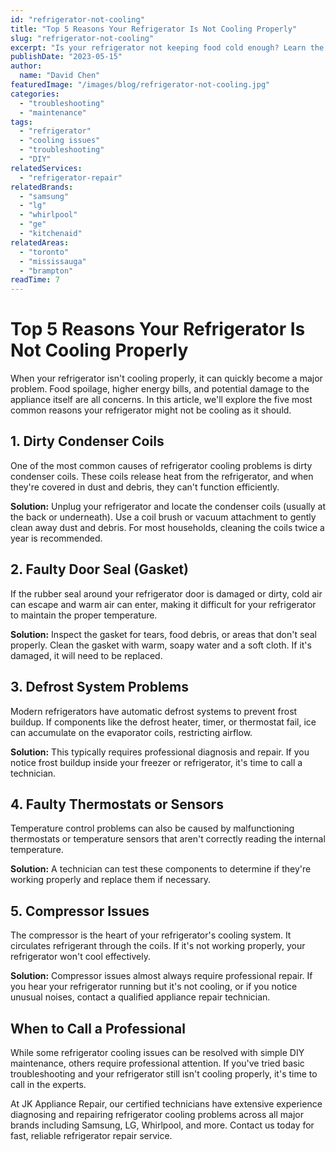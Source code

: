 ```yaml
---
id: "refrigerator-not-cooling"
title: "Top 5 Reasons Your Refrigerator Is Not Cooling Properly"
slug: "refrigerator-not-cooling"
excerpt: "Is your refrigerator not keeping food cold enough? Learn the 5 most common reasons for cooling problems and how to troubleshoot them quickly."
publishDate: "2023-05-15"
author:
  name: "David Chen"
featuredImage: "/images/blog/refrigerator-not-cooling.jpg"
categories:
  - "troubleshooting"
  - "maintenance"
tags:
  - "refrigerator"
  - "cooling issues"
  - "troubleshooting"
  - "DIY"
relatedServices:
  - "refrigerator-repair"
relatedBrands:
  - "samsung"
  - "lg"
  - "whirlpool"
  - "ge"
  - "kitchenaid"
relatedAreas:
  - "toronto"
  - "mississauga"
  - "brampton"
readTime: 7
---
```


# Top 5 Reasons Your Refrigerator Is Not Cooling Properly

When your refrigerator isn't cooling properly, it can quickly become a major problem. Food spoilage, higher energy bills, and potential damage to the appliance itself are all concerns. In this article, we'll explore the five most common reasons your refrigerator might not be cooling as it should.

## 1. Dirty Condenser Coils

One of the most common causes of refrigerator cooling problems is dirty condenser coils. These coils release heat from the refrigerator, and when they're covered in dust and debris, they can't function efficiently.

**Solution:** Unplug your refrigerator and locate the condenser coils (usually at the back or underneath). Use a coil brush or vacuum attachment to gently clean away dust and debris. For most households, cleaning the coils twice a year is recommended.

## 2. Faulty Door Seal (Gasket)

If the rubber seal around your refrigerator door is damaged or dirty, cold air can escape and warm air can enter, making it difficult for your refrigerator to maintain the proper temperature.

**Solution:** Inspect the gasket for tears, food debris, or areas that don't seal properly. Clean the gasket with warm, soapy water and a soft cloth. If it's damaged, it will need to be replaced.

## 3. Defrost System Problems

Modern refrigerators have automatic defrost systems to prevent frost buildup. If components like the defrost heater, timer, or thermostat fail, ice can accumulate on the evaporator coils, restricting airflow.

**Solution:** This typically requires professional diagnosis and repair. If you notice frost buildup inside your freezer or refrigerator, it's time to call a technician.

## 4. Faulty Thermostats or Sensors

Temperature control problems can also be caused by malfunctioning thermostats or temperature sensors that aren't correctly reading the internal temperature.

**Solution:** A technician can test these components to determine if they're working properly and replace them if necessary.

## 5. Compressor Issues

The compressor is the heart of your refrigerator's cooling system. It circulates refrigerant through the coils. If it's not working properly, your refrigerator won't cool effectively.

**Solution:** Compressor issues almost always require professional repair. If you hear your refrigerator running but it's not cooling, or if you notice unusual noises, contact a qualified appliance repair technician.

## When to Call a Professional

While some refrigerator cooling issues can be resolved with simple DIY maintenance, others require professional attention. If you've tried basic troubleshooting and your refrigerator still isn't cooling properly, it's time to call in the experts.

At JK Appliance Repair, our certified technicians have extensive experience diagnosing and repairing refrigerator cooling problems across all major brands including Samsung, LG, Whirlpool, and more. Contact us today for fast, reliable refrigerator repair service.